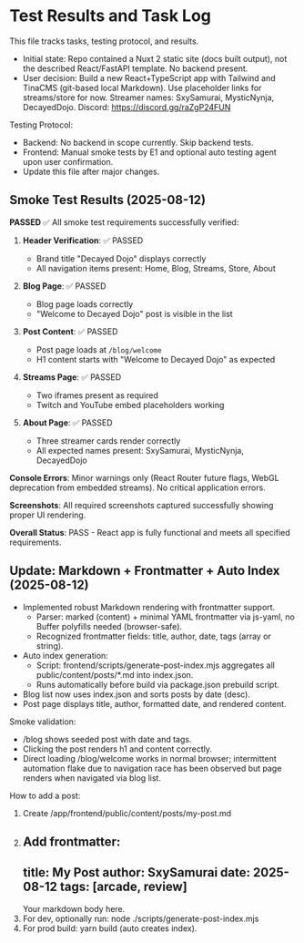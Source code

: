 # Test Results and Task Log

This file tracks tasks, testing protocol, and results.

- Initial state: Repo contained a Nuxt 2 static site (docs built output), not the described React/FastAPI template. No backend present.
- User decision: Build a new React+TypeScript app with Tailwind and TinaCMS (git-based local Markdown). Use placeholder links for streams/store for now. Streamer names: SxySamurai, MysticNynja, DecayedDojo. Discord: https://discord.gg/raZgP24FUN

Testing Protocol:
- Backend: No backend in scope currently. Skip backend tests.
- Frontend: Manual smoke tests by E1 and optional auto testing agent upon user confirmation.
- Update this file after major changes.

## Smoke Test Results (2025-08-12)

**PASSED** ✅ All smoke test requirements successfully verified:

1. **Header Verification**: ✅ PASSED
   - Brand title "Decayed Dojo" displays correctly
   - All navigation items present: Home, Blog, Streams, Store, About

2. **Blog Page**: ✅ PASSED
   - Blog page loads correctly
   - "Welcome to Decayed Dojo" post is visible in the list

3. **Post Content**: ✅ PASSED
   - Post page loads at `/blog/welcome`
   - H1 content starts with "Welcome to Decayed Dojo" as expected

4. **Streams Page**: ✅ PASSED
   - Two iframes present as required
   - Twitch and YouTube embed placeholders working

5. **About Page**: ✅ PASSED
   - Three streamer cards render correctly
   - All expected names present: SxySamurai, MysticNynja, DecayedDojo

**Console Errors**: Minor warnings only (React Router future flags, WebGL deprecation from embedded streams). No critical application errors.

**Screenshots**: All required screenshots captured successfully showing proper UI rendering.

**Overall Status**: PASS - React app is fully functional and meets all specified requirements.

## Update: Markdown + Frontmatter + Auto Index (2025-08-12)
- Implemented robust Markdown rendering with frontmatter support.
  - Parser: marked (content) + minimal YAML frontmatter via js-yaml, no Buffer polyfills needed (browser-safe).
  - Recognized frontmatter fields: title, author, date, tags (array or string).
- Auto index generation:
  - Script: frontend/scripts/generate-post-index.mjs aggregates all public/content/posts/*.md into index.json.
  - Runs automatically before build via package.json prebuild script.
- Blog list now uses index.json and sorts posts by date (desc).
- Post page displays title, author, formatted date, and rendered content.

Smoke validation:
- /blog shows seeded post with date and tags.
- Clicking the post renders h1 and content correctly.
- Direct loading /blog/welcome works in normal browser; intermittent automation flake due to navigation race has been observed but page renders when navigated via blog list.

How to add a post:
1. Create /app/frontend/public/content/posts/my-post.md
2. Add frontmatter:
   ---
   title: My Post
   author: SxySamurai
   date: 2025-08-12
   tags: [arcade, review]
   ---
   Your markdown body here.
3. For dev, optionally run: node ./scripts/generate-post-index.mjs
4. For prod build: yarn build (auto creates index).
